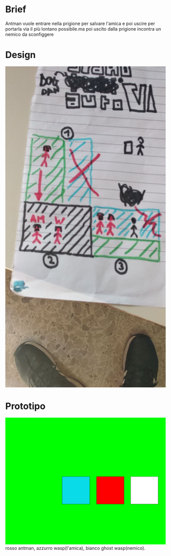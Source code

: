 # Brief
Antman vuole entrare nella prigione per salvare l'amica e poi uscire per portarla via il più lontano possibile.ma poi uscito dalla prigione incontra un nemico da sconfiggere

# Design
![Photo antman design](https://github.com/marconicivitavecchia-story/antman/blob/master/design.jpg)



# Prototipo
![Screenshot antman prototipe](https://github.com/marconicivitavecchia-story/antman/blob/master/Cattura.PNG%20AntMan.PNG)
rosso antman, azzurro wasp(l'amica), bianco ghost wasp(nemico).
